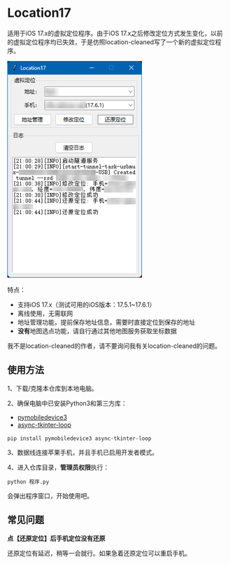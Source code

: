 # Location17

适用于iOS 17.x的虚拟定位程序。由于iOS 17.x之后修改定位方式发生变化，以前的虚拟定位程序均已失效，于是仿照location-cleaned写了一个新的虚拟定位程序。

![](./主窗口图.png)

特点：
* 支持iOS 17.x（测试可用的iOS版本：17.5.1~17.6.1）
* 离线使用，无需联网
* 地址管理功能，提前保存地址信息，需要时直接定位到保存的地址
* **没有**地图选点功能，请自行通过其他地图服务获取坐标数据

我不是location-cleaned的作者，请不要询问我有关location-cleaned的问题。

## 使用方法

1、下载/克隆本仓库到本地电脑。

2、确保电脑中已安装Python3和第三方库：
* [pymobiledevice3](https://github.com/doronz88/pymobiledevice3)
* [async-tkinter-loop](https://github.com/insolor/async-tkinter-loop)

```
pip install pymobiledevice3 async-tkinter-loop
```

3、数据线连接苹果手机，并且手机已启用开发者模式。

4、进入仓库目录，**管理员权限**执行：

```
python 程序.py
```

会弹出程序窗口，开始使用吧。

## 常见问题

**点【还原定位】后手机定位没有还原**

还原定位有延迟，稍等一会就行。如果急着还原定位可以重启手机。